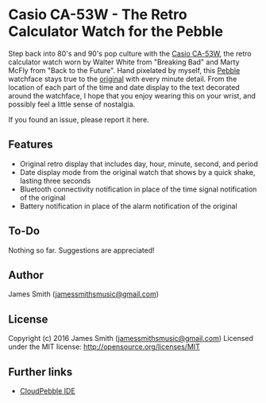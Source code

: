 Casio CA-53W - The Retro Calculator Watch for the Pebble
========================================================
Step back into 80's and 90's pop culture with the [Casio CA-53W][1], the retro calculator watch worn by Walter White from "Breaking Bad" and Marty McFly from "Back to the Future". Hand pixelated by myself, this [Pebble][2] watchface stays true to the [original][3] with every minute detail. From the location of each part of the time and date display to the text decorated around the watchface, I hope that you enjoy wearing this on your wrist, and possibly feel a little sense of nostalgia.

If you found an issue, please report it here.

Features
--------
 - Original retro display that includes day, hour, minute, second, and period
 - Date display mode from the original watch that shows by a quick shake, lasting three seconds
 - Bluetooth connectivity notification in place of the time signal notification of the original
 - Battery notification in place of the alarm notification of the original

To-Do
-----
Nothing so far. Suggestions are appreciated!

Author
------
James Smith (jamessmithsmusic@gmail.com)

License
-------
Copyright (c) 2016 James Smith (jamessmithsmusic@gmail.com)
Licensed under the MIT license: http://opensource.org/licenses/MIT

Further links
-------------
- [CloudPebble IDE][4]

[1]: https://github.com/poeia/x
[2]: https://www.pebble.com/
[3]: http://www.shopcasio.com/product/databank-ca53w-1-black-face-black-band
[4]: https://cloudpebble.net/
